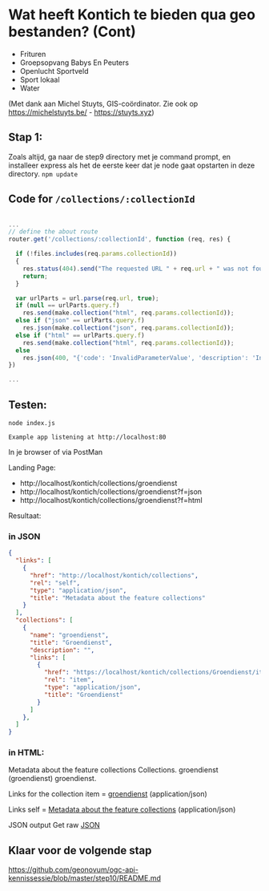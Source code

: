 # Wat heeft Kontich te bieden qua geo bestanden? (Cont)

- Frituren
- Groepsopvang Babys En Peuters 
- Openlucht Sportveld 
- Sport lokaal 
- Water

(Met dank aan Michel Stuyts, GIS-coördinator. Zie ook op https://michelstuyts.be/ - https://stuyts.xyz)

## Stap 1:
Zoals altijd, ga naar de step9 directory met je command prompt, en installeer express als het de eerste keer dat je node gaat opstarten in deze directory. `npm update`

## Code for `/collections/:collectionId`

```javascript

...
// define the about route
router.get('/collections/:collectionId', function (req, res) {

  if (!files.includes(req.params.collectionId))
  {
    res.status(404).send("The requested URL " + req.url + " was not found on this server");
    return;
  }

  var urlParts = url.parse(req.url, true);
  if (null == urlParts.query.f) 
    res.send(make.collection("html", req.params.collectionId));
  else if ("json" == urlParts.query.f) 
    res.json(make.collection("json", req.params.collectionId));
  else if ("html" == urlParts.query.f)
    res.send(make.collection("html", req.params.collectionId));
  else
    res.json(400, "{'code': 'InvalidParameterValue', 'description': 'Invalid format'}") 
})

...

```

## Testen:
```
node index.js
```

`Example app listening at http://localhost:80`

In je browser of via PostMan

Landing Page:
- http://localhost/kontich/collections/groendienst
- http://localhost/kontich/collections/groendienst?f=json
- http://localhost/kontich/collections/groendienst?f=html

Resultaat:

### in JSON
```json
{
  "links": [
    {
      "href": "http://localhost/kontich/collections",
      "rel": "self",
      "type": "application/json",
      "title": "Metadata about the feature collections"
    }
  ],
  "collections": [
    {
      "name": "groendienst",
      "title": "Groendienst",
      "description": "",
      "links": [
        {
          "href": "https://localhost/kontich/collections/Groendienst/items",
          "rel": "item",
          "type": "application/json",
          "title": "Groendienst"
        }
      ]
    },
  ]
}
```

### in HTML:

Metadata about the feature collections
Collections.
groendienst (groendienst)
groendienst.

Links for the collection
item = [groendienst](http://localhost/kontich/collections/groendienst/items) (application/json)

Links
self = [Metadata about the feature collections](http://localhost/kontich/collections) (application/json)

JSON output
Get raw [JSON](http://localhost/kontich/collections?f=json)

## Klaar voor de volgende stap
https://github.com/geonovum/ogc-api-kennissessie/blob/master/step10/README.md

